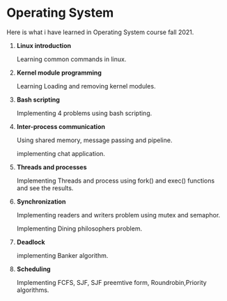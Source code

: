 # Operating System

Here is what i have learned in Operating System course fall 2021.

1. **Linux introduction** 

   Learning common commands in linux.

2. **Kernel module programming**

   Learning Loading and removing kernel modules.

3. **Bash scripting**

   Implementing 4 problems using bash scripting.

4. **Inter-process communication** 

   Using shared memory, message passing and pipeline.

   implementing chat application.

5. **Threads and processes**

   Implementing Threads and process using fork() and exec() functions and see the results.

6. **Synchronization**

   Implementing readers and writers problem using mutex and semaphor.

   Implementing Dining philosophers problem.

7. **Deadlock**

   implementing Banker algorithm.

8. **Scheduling**

   Implementing FCFS, SJF, SJF preemtive form, Roundrobin,Priority algorithms.

   

   

   

   ​	


